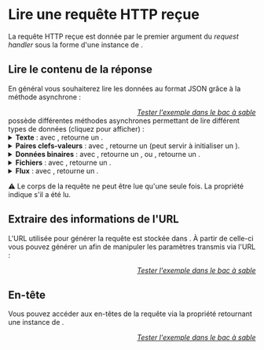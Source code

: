 <!DOCTYPE html>
<html lang="fr">
    <head>
        <meta charset="utf8"/>
        <title>VSHS</title>
        <!--
        <meta name="theme-color" media="(prefers-color-scheme: light)" content="cyan" />
        <meta name="theme-color" media="(prefers-color-scheme: dark)" content="black" />
        -->
        <meta name="color-scheme" content="dark light">
        <meta name="viewport" content="width=device-width, initial-scale=1"/>
        <link   href="./index.css"  rel="stylesheet" blocking="render">
        <script type="text/javascript" src="https://cdnjs.cloudflare.com/ajax/libs/brython/3.13.0/brython.min.js"></script>
        <script  src="./index.js"  type="module"     blocking="render" async></script>
    </head>
    <body class="hide_h1">
        <main>

# Lire une requête HTTP reçue

La requête HTTP reçue est donnée par le premier argument du *request handler* sous la forme d'une instance de [<script type='c-js'>Request</script>](https://developer.mozilla.org/fr/docs/Web/API/Request).

## Lire le contenu de la réponse

En général vous souhaiterez lire les données au format JSON grâce à la méthode asynchrone <script type='c-js'>.json()</script> :

<vshs-playground name="echo (json)" show="index.code,output">
</vshs-playground>
<div style="text-align:right"><a href="../../../playground/?example=echo (json)"><i>Tester l'exemple dans le bac à sable</i></a></div>

<script type="c-js">Response</script> possède différentes méthodes asynchrones permettant de lire différent types de données (cliquez pour afficher) :

<details>
    <summary><b>Texte</b> : avec <script type="c-js">.text()</script>, retourne un <script type="c-js">string</script>.</summary>
    <vshs-playground name="echo (string)" show="index.code,output">
</vshs-playground>
<div style="text-align:right"><a href="../../../playground/?example=echo (string)"><i>Tester l'exemple dans le bac à sable</i></a></div>
</details>
<details>
    <summary><b>Paires clefs-valeurs</b> : avec <script type="c-js">.formData()</script>, retourne un <a href="https://developer.mozilla.org/fr/docs/Web/API/FormData"><script type="c-js">FormData</script></a> (peut servir à initialiser un  <a href="https://developer.mozilla.org/fr/docs/Web/API/URLSearchParams"><script type="c-js">URLSearchParams</script></a>).</summary>
    <vshs-playground name="echo (URLSearchParams)" show="index.code,output">
</vshs-playground>
<div style="text-align:right"><a href="../../../playground/?example=echo (URLSearchParams)"><i>Tester l'exemple dans le bac à sable</i></a></div>
    <vshs-playground name="echo (FormData)" show="index.code,output">
</vshs-playground>
<div style="text-align:right"><a href="../../../playground/?example=echo (FormData)"><i>Tester l'exemple dans le bac à sable</i></a></div>
    💡 Préférez les <js-code>URLFormParams</js-code> aux <js-code>FormData</js-code>, le format de ces derniers changeant en fonction de la plateforme utilisée.
</details>
<details>
    <summary><b>Données binaires</b> : avec <script type="c-js">.bytes()</script>, retourne un <a href="https://developer.mozilla.org/fr/docs/Web/JavaScript/Reference/Global_Objects/Uint8Array"><script type="c-js">Uint8Array</script></a>, ou <script type="c-js">.arrayBuffer()</script>, retourne un <a href="https://developer.mozilla.org/fr/docs/Web/JavaScript/Reference/Global_Objects/ArrayBuffer"><script type="c-js">ArrayBuffer</script></a>.</summary>
    <vshs-playground name="echo (Uint8Array)" show="index.code,output">
</vshs-playground>
<div style="text-align:right"><a href="../../../playground/?example=echo (Uint8Array)"><i>Tester l'exemple dans le bac à sable</i></a></div>
</details>
<details>
    <summary><b>Fichiers</b> : avec <script type="c-js">.blob()</script>, retourne un <a href="https://developer.mozilla.org/fr/docs/Web/API/Blob"><script type="c-js">Blob</script></a>.</summary>
    <vshs-playground name="echo (Blob)" show="index.code,output">
</vshs-playground>
<div style="text-align:right"><a href="../../../playground/?example=echo (Blob)"><i>Tester l'exemple dans le bac à sable</i></a></div>
</details>
<details>
    <summary><b>Flux</b> : avec <script type="c-js">.body</script>, retourne un <a href="https://developer.mozilla.org/en-US/docs/Web/API/ReadableStream"><script type="c-js">ReadableStream</script></a>.</summary>
    <vshs-playground name="echo (body)" show="index.code,output">
</vshs-playground>
<div style="text-align:right"><a href="../../../playground/?example=echo (body)"><i>Tester l'exemple dans le bac à sable</i></a></div>
</details>

⚠ Le corps de la requête ne peut être lue qu'une seule fois. La propriété <script type="c-js">.bodyUsed</script> indique s'il a été lu.

## Extraire des informations de l'URL

L'URL utilisée pour générer la requête est stockée dans <script type="c-js">request.url</script>. À partir de celle-ci vous pouvez générer un <script type="c-js">URLSearchParams</script> afin de manipuler les paramètres transmis via l'URL :

<vshs-playground name="echo (url search)" show="index.code,output">
</vshs-playground>
<div style="text-align:right"><a href="../../../playground/?example=echo (url search)"><i>Tester l'exemple dans le bac à sable</i></a></div>

## En-tête

Vous pouvez accéder aux en-têtes de la requête via la propriété <script type="c-js">.headers</script> retournant une instance de [<script type="c-js">Headers</script>](https://developer.mozilla.org/fr/docs/Web/API/Headers).

<vshs-playground name="echo (body)" show="index.code,output">
</vshs-playground>
<div style="text-align:right"><a href="../../../playground/?example=echo (body)"><i>Tester l'exemple dans le bac à sable</i></a></div>



</main>
    </body>
</html>
